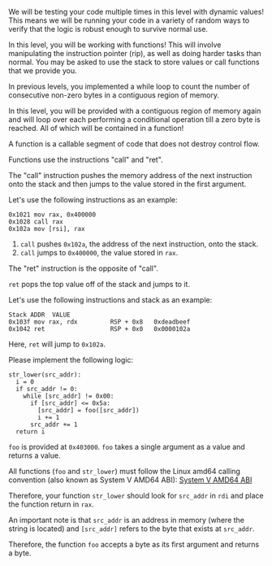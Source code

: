 We will be testing your code multiple times in this level with dynamic values! This means we will be running your code in a variety of random ways to verify that the logic is robust enough to survive normal use.

In this level, you will be working with functions! This will involve manipulating the instruction pointer (rip), as well as doing harder tasks than normal. You may be asked to use the stack to store values or call functions that we provide you.

In previous levels, you implemented a while loop to count the number of consecutive non-zero bytes in a contiguous region of memory.

In this level, you will be provided with a contiguous region of memory again and will loop over each performing a conditional operation till a zero byte is reached. All of which will be contained in a function!

A function is a callable segment of code that does not destroy control flow.

Functions use the instructions "call" and "ret".

The "call" instruction pushes the memory address of the next instruction onto the stack and then jumps to the value stored in the first argument.

Let's use the following instructions as an example:
```
0x1021 mov rax, 0x400000
0x1028 call rax
0x102a mov [rsi], rax
```

1. `call` pushes `0x102a`, the address of the next instruction, onto the stack.
2. `call` jumps to `0x400000`, the value stored in `rax`.

The "ret" instruction is the opposite of "call".

`ret` pops the top value off of the stack and jumps to it.

Let's use the following instructions and stack as an example:

```
Stack ADDR  VALUE
0x103f mov rax, rdx         RSP + 0x8   0xdeadbeef
0x1042 ret                  RSP + 0x0   0x0000102a
```

Here, `ret` will jump to `0x102a`.

Please implement the following logic:
```plaintext
str_lower(src_addr):
  i = 0
  if src_addr != 0:
    while [src_addr] != 0x00:
      if [src_addr] <= 0x5a:
        [src_addr] = foo([src_addr])
        i += 1
      src_addr += 1
  return i
```

`foo` is provided at `0x403000`. `foo` takes a single argument as a value and returns a value.

All functions (`foo` and `str_lower`) must follow the Linux amd64 calling convention (also known as System V AMD64 ABI):
[System V AMD64 ABI](https://en.wikipedia.org/wiki/X86_calling_conventions#System_V_AMD64_ABI)

Therefore, your function `str_lower` should look for `src_addr` in `rdi` and place the function return in `rax`.

An important note is that `src_addr` is an address in memory (where the string is located) and `[src_addr]` refers to the byte that exists at `src_addr`.

Therefore, the function `foo` accepts a byte as its first argument and returns a byte.
